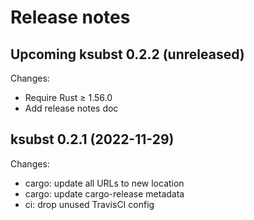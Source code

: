 # Release notes

## Upcoming ksubst 0.2.2 (unreleased)

Changes:

- Require Rust ≥ 1.56.0
- Add release notes doc


## ksubst 0.2.1 (2022-11-29)

Changes:

- cargo: update all URLs to new location
- cargo: update cargo-release metadata
- ci: drop unused TravisCI config
